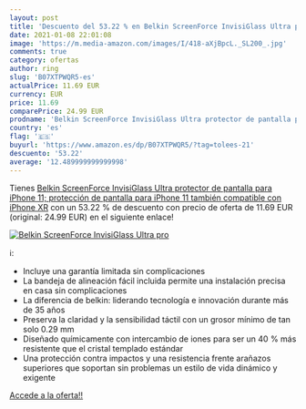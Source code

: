 ```yaml
---
layout: post
title: 'Descuento del 53.22 % en Belkin ScreenForce InvisiGlass Ultra pro'
date: 2021-01-08 22:01:08
image: 'https://m.media-amazon.com/images/I/418-aXjBpcL._SL200_.jpg'
comments: true
category: ofertas
author: ring
slug: 'B07XTPWQR5-es'
actualPrice: 11.69 EUR
currency: EUR
price: 11.69
comparePrice: 24.99 EUR
prodname: 'Belkin ScreenForce InvisiGlass Ultra protector de pantalla para iPhone 11; protección de pantalla para iPhone 11  también compatible con iPhone XR'
country: 'es'
flag: '🇪🇸'
buyurl: 'https://www.amazon.es/dp/B07XTPWQR5/?tag=tolees-21'
descuento: '53.22'
average: '12.489999999999998'
---
```


Tienes [Belkin ScreenForce InvisiGlass Ultra protector de pantalla para iPhone 11; protección de pantalla para iPhone 11  también compatible con iPhone XR](https://www.amazon.es/dp/B07XTPWQR5/?tag=tolees-21) con un 53.22 % de descuento con precio de oferta de 11.69 EUR (original: 24.99 EUR) en el siguiente enlace!

[![Belkin ScreenForce InvisiGlass Ultra pro](https://m.media-amazon.com/images/I/418-aXjBpcL._SL200_.jpg)](https://www.amazon.es/dp/B07XTPWQR5/?tag=tolees-21)

ℹ️:

- Incluye una garantía limitada sin complicaciones
- La bandeja de alineación fácil incluida permite una instalación precisa en casa sin complicaciones
- La diferencia de belkin: liderando tecnología e innovación durante más de 35 años
- Preserva la claridad y la sensibilidad táctil con un grosor mínimo de tan solo 0.29 mm
- Diseñado químicamente con intercambio de iones para ser un 40 % más resistente que el cristal templado estándar
- Una protección contra impactos y una resistencia frente arañazos superiores que soportan sin problemas un estilo de vida dinámico y exigente

[Accede a la oferta!!](https://www.amazon.es/dp/B07XTPWQR5/?tag=tolees-21)
